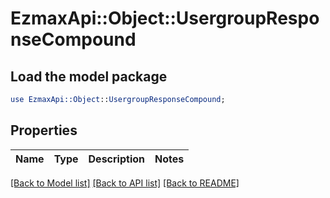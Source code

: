 # EzmaxApi::Object::UsergroupResponseCompound

## Load the model package
```perl
use EzmaxApi::Object::UsergroupResponseCompound;
```

## Properties
Name | Type | Description | Notes
------------ | ------------- | ------------- | -------------

[[Back to Model list]](../README.md#documentation-for-models) [[Back to API list]](../README.md#documentation-for-api-endpoints) [[Back to README]](../README.md)


